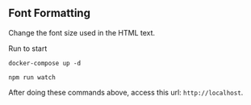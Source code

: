 ## Font Formatting

Change the font size used in the HTML text.

Run to start
```
docker-compose up -d

npm run watch
```

After doing these commands above, access this url: `http://localhost`.
